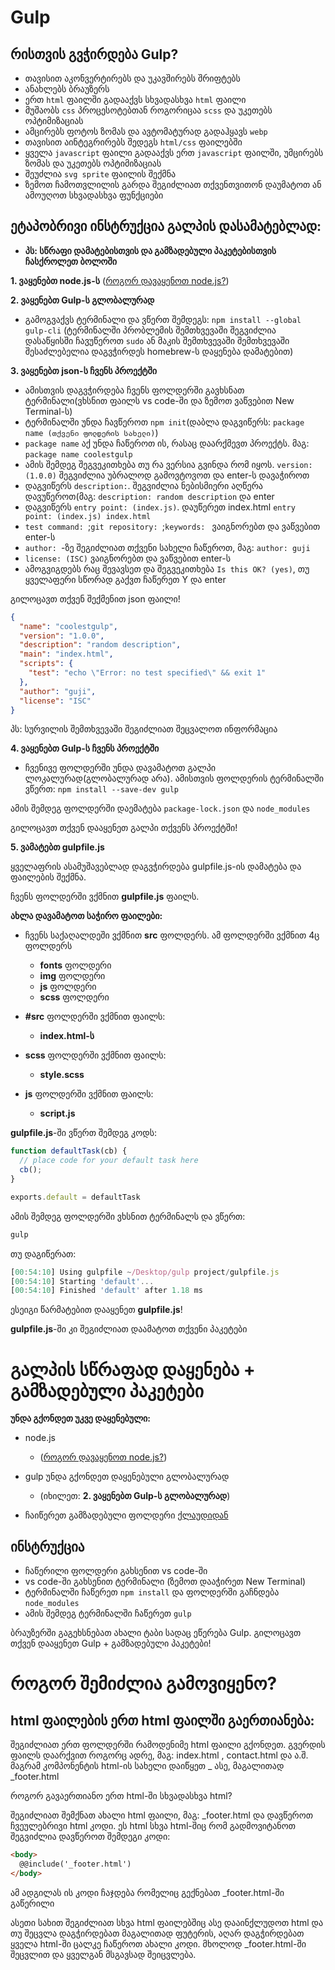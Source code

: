 # Gulp

## რისთვის გვჭირდება Gulp?
- თავისით აკონვერტირებს და უკავშირებს შრიფტებს
- ანახლებს ბრაუზერს
- ერთ `html` ფაილში გადააქვს სხვადასხვა `html` ფაილი
- მუშაობს `css` პროცესოტებთან როგორიცაა `scss` და უკეთებს ოპტიმიზაციას
- ამცირებს ფოტოს ზომას და ავტომატურად გადაჰყავს `webp`
- თავისით აინტეგრირებს შედეგს `html/css` ფაილებში
- ყველა `javascript` ფაილი გადააქვს ერთ `javascript` ფაილში, უმცირებს ზომას და უკეთებს ოპტიმიზაციას
- შეუძლია `svg sprite` ფაილის შექმნა
- ზემოთ ჩამოთვლილის გარდა შეგიძლიათ თქვენთვითონ დაუმატოთ ან ამოუღოთ სხვადასხვა ფუნქციები

## ეტაპობრივი ინსტრუქცია გალპის დასამატებლად:
- **პს: სწრაფი დამატებისთვის და გამზადებული პაკეტებისთვის ჩასქროლეთ ბოლოში**

**1. ვაყენებთ node.js-ს** ([როგორ დავაყენოთ node.js?](coming.soon))

**2. ვაყენებთ Gulp-ს გლობალურად**
- გამოგვაქვს ტერმინალი და ვწერთ შემდეგს: `npm install --global gulp-cli` (ტერმინალში პრობლემის შემთხვევაში შეგვიძლია დასაწყისში ჩავუწეროთ `sudo` ან მაკის შემთხვევაში შემთხვევაში შესაძლებელია დაგვჭირდეს homebrew-ს დაყენება დამატებით)

**3. ვაყენებთ json-ს ჩვენს პროექტში**
- ამისთვის დაგვჭირდება ჩვენს ფოლდერში გავხსნათ ტერმინალი(ვხსნით ფაილს vs code-ში და ზემოთ ვაწვებით New Terminal-ს)
- ტერმინალში უნდა ჩავწეროთ `npm init`(დაბლა დაგვიწერს: `package name (თქვენი ფოლდერის სახელი)`)
- `package name` აქ უნდა ჩაწეროთ ის, რასაც დაარქმევთ პროექტს. მაგ: `package name coolestgulp`
- ამის შემდეგ შეგვეკითხება თუ რა ვერსია გვინდა რომ იყოს. `version: (1.0.0)` შეგვიძლია უბრალოდ გამოვტოვოთ და enter-ს დავაჭიროთ
- დაგვიწერს `description:`. შეგვიძლია ნებისმიერი აღწერა დავუწეროთ(მაგ: `description: random description` და enter
- დაგვიწერს `entry point: (index.js)`. დაუწერეთ index.html `entry point: (index.js) index.html`
- `test command: `;`git repository: `;`keywords: ` ვაიგნორებთ და ვაწვებით enter-ს
- `author: `-ზე შეგიძლიათ თქვენი სახელი ჩაწეროთ, მაგ: `author: guji`
- `license: (ISC)` ვაიგნორებთ და ვაწვებით enter-ს
- ამოგვიგდებს რაც შევავსეთ და შეგვეკითხება `Is this OK? (yes)`, თუ ყველაფერი სწორად გაქვთ ჩაწერეთ Y და enter

გილოცავთ თქვენ შექმენით json ფაილი!

```json
{
  "name": "coolestgulp",
  "version": "1.0.0",
  "description": "random description",
  "main": "index.html",
  "scripts": {
    "test": "echo \"Error: no test specified\" && exit 1"
  },
  "author": "guji",
  "license": "ISC"
}
```

პს: სურვილის შემთხვევაში შეგიძლიათ შეცვალოთ ინფორმაცია

**4. ვაყენებთ Gulp-ს ჩვენს პროექტში**

- ჩვენივე ფოლდერში უნდა დავამატოთ გალპი ლოკალურად(გლობალურად არა). ამისთვის ფოლდერის ტერმინალში ვწერთ: `npm install --save-dev gulp`

ამის შემდეგ ფოლდერში დაემატება `package-lock.json` და `node_modules`

გილოცავთ თქვენ დააყენეთ გალპი თქვენს პროექტში!

**5. ვამატებთ gulpfile.js**

ყველაფრის ასამუშავებლად დაგვჭირდება gulpfile.js-ის დამატება და ფაილების შექმნა. 

ჩვენს ფოლდერში ვქმნით **gulpfile.js** ფაილს.

**ახლა დავამატოთ საჭირო ფაილები:**
- ჩვენს საქაღალდეში ვქმნით **src** ფოლდერს. ამ ფოლდერში ვქმნით 4ც ფოლდერს
  - **fonts** ფოლდერი
  - **img** ფოლდერი
  - **js** ფოლდერი
  - **scss** ფოლდერი

- **#src** ფოლდერში ვქმნით ფაილს: 
  - **index.html-ს**
- **scss** ფოლდერში ვქმნით ფაილს: 
  - **style.scss**
- **js** ფოლდერში ვქმნით ფაილს:
  -  **script.js**
  
**gulpfile.js**-ში ვწერთ შემდეგ კოდს:
```js
function defaultTask(cb) {
  // place code for your default task here
  cb();
}

exports.default = defaultTask
```
ამის შემდეგ ფოლდერში ვხსნით ტერმინალს და ვწერთ: 

```js
gulp
```
თუ დაგიწერათ:
```js
[00:54:10] Using gulpfile ~/Desktop/gulp project/gulpfile.js
[00:54:10] Starting 'default'...
[00:54:10] Finished 'default' after 1.18 ms
```
ესეიგი წარმატებით დააყენეთ **gulpfile.js**!

**gulpfile.js**-ში კი შეგიძლიათ დაამატოთ თქვენი პაკეტები

# გალპის სწრაფად დაყენება + გამზადებული პაკეტები

**უნდა გქონდეთ უკვე დაყენებული:**
- node.js
  - ([როგორ დავაყენოთ node.js?](coming.soon))
- gulp უნდა გქონდეთ დაყენებული გლობალურად 
  - (იხილეთ: **2. ვაყენებთ Gulp-ს გლობალურად**)

- ჩაიწერეთ გამზადებული ფოლდერი [ქლაუდიდან](https://mega.nz/folder/EVhT0Aqa#WUDuXxwJCwRxR1k5Ct42Ow)

## ინსტრუქცია

- ჩაწერილი ფოლდერი გახსენით vs code-ში
- vs code-ში გახსენით ტერმინალი (ზემოთ დააჭირეთ New Terminal)
- ტერმინალში ჩაწერეთ `npm install` და ფოლდერში გაჩნდება `node_modules`
- ამის შემდეგ ტერმინალში ჩაწერეთ `gulp`

ბრაუზერში გაგეხსნებათ ახალი ტაბი სადაც ეწერება Gulp. გილოცავთ თქვენ დააყენეთ Gulp + გამზადებული პაკეტები!

# როგორ შემიძლია გამოვიყენო?

## html ფაილების ერთ html ფაილში გაერთიანება:

შეგიძლიათ ერთ ფოლდერში რამოდენიმე html ფაილი გქონდეთ. გვერდის ფაილს დაარქვით როგორც ადრე, მაგ: index.html , contact.html და ა.შ. მაგრამ კომპონენტის html-ის სახელი დაიწყეთ _ ასე, მაგალითად _footer.html

როგორ გავაერთიანო ერთ html-ში სხვადასხვა html?

შეგიძლიათ შემქნათ ახალი html ფაილი, მაგ: _footer.html და დავწეროთ ჩვეულებრივი html კოდი. ეს html სხვა html-შიც რომ გადმოვიტანოთ შეგვიძლია დავწეროთ შემდეგი კოდი:

```html
<body>
  @@include('_footer.html')
</body>
```

ამ ადგილას ის კოდი ჩაჯდება რომელიც გექნებათ _footer.html-ში გაწერილი

ასეთი სახით შეგიძლიათ სხვა html ფაილებშიც ასე დააინქლუდოთ html და თუ შეცვლა დაგჭირდებათ მაგალითად ფუტერის, აღარ დაგჭირდებათ ყველა html-ში ცალკე ჩაწეროთ ახალი კოდი. მხოლოდ _footer.html-ში შეცვლით და ყველგან მსგავსად შეიცვლება.
